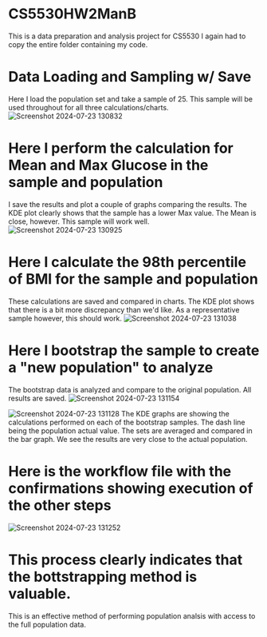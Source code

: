 # CS5530HW2ManB
This is a data preparation and analysis project for CS5530
I again had to copy the entire folder containing my code.

# Data Loading and Sampling w/ Save
Here I load the population set and take a sample of 25.
This sample will be used throughout for all three calculations/charts.
![Screenshot 2024-07-23 130832](https://github.com/user-attachments/assets/fbdb72a6-10a2-439b-9efd-81c89becf801)

# Here I perform the calculation for Mean and Max Glucose in the sample and population
I save the results and plot a couple of graphs comparing the results.
The KDE plot clearly shows that the sample has a lower Max value.
The Mean is close, however. This sample will work well.
![Screenshot 2024-07-23 130925](https://github.com/user-attachments/assets/074635ba-65da-406f-b583-d90f0171aa17)

# Here I calculate the 98th percentile of BMI for the sample and population
These calculations are saved and compared in charts. The KDE plot shows that there is a bit more discrepancy than we'd like.
As a representative sample however, this should work.
![Screenshot 2024-07-23 131038](https://github.com/user-attachments/assets/c4f0500f-9faa-40fb-a713-8b5a94ae0dc7)

# Here I bootstrap the sample to create a "new population" to analyze
The bootstrap data is analyzed and compare to the original population.
All results are saved.
![Screenshot 2024-07-23 131154](https://github.com/user-attachments/assets/d2b71a25-cbe7-48d9-9fc1-edb2f5ff4779)

![Screenshot 2024-07-23 131128](https://github.com/user-attachments/assets/6ff906f0-2c98-4756-a8e6-c01537b0ea70)
The KDE graphs are showing the calculations performed on each of the bootstrap samples. 
The dash line being the population actual value. The sets are averaged and compared in the bar graph. 
We see the results are very close to the actual population. 

# Here is the workflow file with the confirmations showing execution of the other steps
![Screenshot 2024-07-23 131252](https://github.com/user-attachments/assets/b81935f7-a0d0-4321-bc07-41fb3a244134)

# This process clearly indicates that the bottstrapping method is valuable.
This is an effective method of performing population analsis with access to the full population data.
